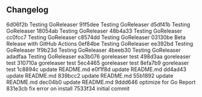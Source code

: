 ## Changelog

6d06f2b Testing GoReleaser
91f5dee Testing GoReleaser
d5df41b Testing GoReleaser
18054ab Testing GoReleaser
48b4a33 Testing GoReleaser
cc0fcc7 Testing GoReleaser
c8574dd Testing GoReleaser
03130be Beta Release with GitHub Actions
0ef84be Testing GoReleaser
ee392bd Testing GoReleaser
1f9b23d Testing GoReleaser
4beeb30 Testing GoReleaser
adadfaa Testing GoReleaser
ea3b076 goreleaser test
498d3aa goreleaser test
310710a goreleaser test
5ec4465 goreleaser test
8efa7b9 goreleaser test
1c8894c update README.md
e0f1f8d update README.md
dd4ad43 update README.md
839bcc2 update README.md
55b1892 update README.md
dec04b0 update README.md
9ddd646 optimize for Go Report
831e3cb fix error on install
7533f34 initial commit
